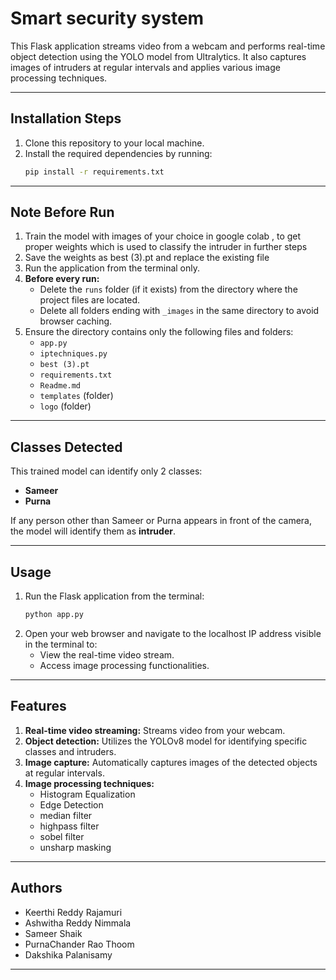 # Smart security system

This Flask application streams video from a webcam and performs real-time object detection using the YOLO model from Ultralytics. It also captures images of intruders at regular intervals and applies various image processing techniques.

---

## **Installation Steps**
1. Clone this repository to your local machine.
2. Install the required dependencies by running:  
   ```bash
   pip install -r requirements.txt
   ```

---

## **Note Before Run**
1. Train the model with images of your choice in google colab , to get proper weights which is used to classify the intruder in further steps
2. Save the weights as best (3).pt and replace the existing file 
3. Run the application from the terminal only.
4. **Before every run:**
   - Delete the `runs` folder (if it exists) from the directory where the project files are located.
   - Delete all folders ending with `_images` in the same directory to avoid browser caching.
5. Ensure the directory contains only the following files and folders:
   - `app.py`
   - `iptechniques.py`
   - `best (3).pt`
   - `requirements.txt`
   - `Readme.md`
   - `templates` (folder)
   - `logo` (folder)

---

## **Classes Detected**
This trained model can identify only 2 classes:  
- **Sameer**
- **Purna**  

If any person other than Sameer or Purna appears in front of the camera, the model will identify them as **intruder**.

---

## **Usage**
1. Run the Flask application from the terminal:
   ```bash
   python app.py
   ```
2. Open your web browser and navigate to the localhost IP address visible in the terminal to:
   - View the real-time video stream.
   - Access image processing functionalities.

---

## **Features**
1. **Real-time video streaming:** Streams video from your webcam.
2. **Object detection:** Utilizes the YOLOv8 model for identifying specific classes and intruders.
3. **Image capture:** Automatically captures images of the detected objects at regular intervals.
4. **Image processing techniques:**
   - Histogram Equalization
   - Edge Detection
   - median filter
   - highpass filter
   - sobel filter
   - unsharp masking




---

## **Authors**
- Keerthi Reddy Rajamuri  
- Ashwitha Reddy Nimmala  
- Sameer Shaik 
- PurnaChander Rao Thoom
- Dakshika Palanisamy

---
